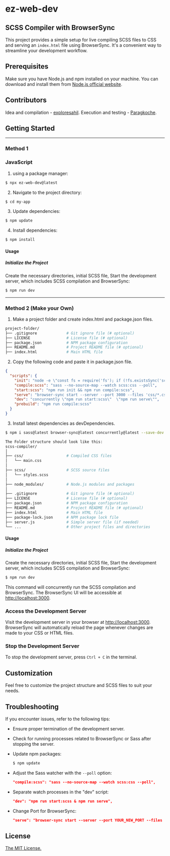 # ez-web-dev

## SCSS Compiler with BrowserSync

This project provides a simple setup for live compiling SCSS files to CSS and serving an `index.html` file using BrowserSync. It's a convenient way to streamline your development workflow.

## Prerequisites

Make sure you have Node.js and npm installed on your machine. You can download and install them from [Node.js official website](https://nodejs.org/).

## Contributors

Idea and compilation - [exploresahil](https://github.com/exploresahil).
Execution and testing - [Paragkoche](https://github.com/Paragkoche).

## Getting Started

---

### Method 1

### JavaScript

1. using a package manager:

```bash
$ npx ez-web-dev@latest
```

2. Navigate to the project directory:

```bash
$ cd my-app
```

3. Update dependencies:

```bash
$ npm update
```

4. Install dependencies:

```bash
$ npm install
```

#### Usage

##### Initialize the Project

Create the necessary directories, initial SCSS file, Start the development server, which includes SCSS compilation and BrowserSync:

```bash
$ npm run dev
```

---

### Method 2 (Make your Own)

1. Make a project folder and create index.html and package.json files.

```bash
project-folder/
├── .gitignore             # Git ignore file (# optional)
├── LICENSE                # License file (# optional)
├── package.json           # NPM package configuration
├── README.md              # Project README file (# optional)
├── index.html             # Main HTML file
```

2. Copy the following code and paste it in package.json file.

```json
{
  "scripts": {
    "init": "node -e \"const fs = require('fs'); if (!fs.existsSync('scss')) { fs.mkdirSync('scss'); } if (!fs.existsSync('scss/styles.scss')) { fs.writeFileSync('scss/styles.scss', ''); }\"",
    "compile:scss": "sass --no-source-map --watch scss:css --poll",
    "start:scss": "npm run init && npm run compile:scss",
    "serve": "browser-sync start --server --port 3000 --files 'css/*.css, *.html'",
    "dev": "concurrently \"npm run start:scss\"  \"npm run serve\"",
    "prebuild": "npm run compile:scss"
  }
}
```

3. Install latest dependencies as devDependencies.

```bash
$ npm i sass@latest browser-sync@latest concurrently@latest --save-dev
```

```bash
The Folder structure should look like this:
scss-compiler/
│
├── css/                   # Compiled CSS files
│   └── main.css
│
├── scss/                  # SCSS source files
│   └── styles.scss
│
├── node_modules/          # Node.js modules and packages
│
├── .gitignore             # Git ignore file (# optional)
├── LICENSE                # License file (# optional)
├── package.json           # NPM package configuration
├── README.md              # Project README file (# optional)
├── index.html             # Main HTML file
├── package-lock.json      # NPM package lock file
├── server.js              # Simple server file (if needed)
└── ...                    # Other project files and directories
```

#### Usage

##### Initialize the Project

Create the necessary directories, initial SCSS file, Start the development server, which includes SCSS compilation and BrowserSync:

```bash
$ npm run dev
```

This command will concurrently run the SCSS compilation and BrowserSync. The BrowserSync UI will be accessible at [http://localhost:3000](http://localhost:3000).

### Access the Development Server

Visit the development server in your browser at [http://localhost:3000](http://localhost:3000). BrowserSync will automatically reload the page whenever changes are made to your CSS or HTML files.

### Stop the Development Server

To stop the development server, press `Ctrl + C` in the terminal.

## Customization

Feel free to customize the project structure and SCSS files to suit your needs.

## Troubleshooting

If you encounter issues, refer to the following tips:

- Ensure proper termination of the development server.
- Check for running processes related to BrowserSync or Sass after stopping the server.
- Update npm packages:

  ```bash
  $ npm update
  ```

- Adjust the Sass watcher with the `--poll` option:
  ```json
  "compile:scss": "sass --no-source-map --watch scss:css --poll",
  ```
- Separate watch processes in the "dev" script:
  ```json
  "dev": "npm run start:scss & npm run serve",
  ```
- Change Port for BrowserSync:
  ```json
  "serve": "browser-sync start --server --port YOUR_NEW_PORT --files 'css/*.css, *.html'",
  ```

## License

[The MIT License.](https://opensource.org/licenses/MIT)

